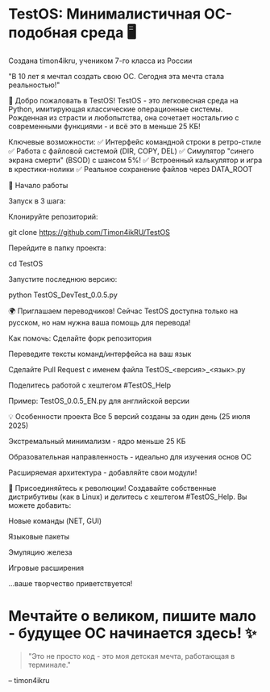 # TestOS: Минималистичная ОС-подобная среда 🖥️
Создана timon4ikru, учеником 7-го класса из России

"В 10 лет я мечтал создать свою ОС. Сегодня эта мечта стала реальностью!"

🌟 Добро пожаловать в TestOS!
TestOS - это легковесная среда на Python, имитирующая классические операционные системы. Рожденная из страсти и любопытства, она сочетает ностальгию с современными функциями - и всё это в меньше 25 КБ!

Ключевые возможности:
✅ Интерфейс командной строки в ретро-стиле
✅ Работа с файловой системой (DIR, COPY, DEL)
✅ Симулятор "синего экрана смерти" (BSOD) с шансом 5%!
✅ Встроенный калькулятор и игра в крестики-нолики
✅ Реальное сохранение файлов через DATA_ROOT

🚀 Начало работы

Запуск в 3 шага:

Клонируйте репозиторий:

git clone https://github.com/Timon4ikRU/TestOS  

Перейдите в папку проекта:

cd TestOS  

Запустите последнюю версию:

python TestOS_DevTest_0.0.5.py  

🌍 Приглашаем переводчиков!
Сейчас TestOS доступна только на русском, но нам нужна ваша помощь для перевода!

Как помочь:
Сделайте форк репозитория

Переведите тексты команд/интерфейса на ваш язык

Сделайте Pull Request с именем файла TestOS_<версия>_<язык>.py

Поделитесь работой с хештегом #TestOS_Help

Пример: TestOS_0.0.5_EN.py для английской версии

💡 Особенности проекта
Все 5 версий созданы за один день (25 июля 2025)

Экстремальный минимализм - ядро меньше 25 КБ

Образовательная направленность - идеально для изучения основ ОС

Расширяемая архитектура - добавляйте свои модули!

🤝 Присоединяйтесь к революции!
Создавайте собственные дистрибутивы (как в Linux) и делитесь с хештегом #TestOS_Help. Вы можете добавить:

Новые команды (NET, GUI)

Языковые пакеты

Эмуляцию железа

Игровые расширения

...ваше творчество приветствуется!

# Мечтайте о великом, пишите мало - будущее ОС начинается здесь! ✨

>"Это не просто код - это моя детская мечта, работающая в терминале."

– timon4ikru
